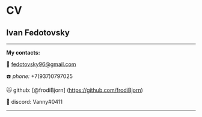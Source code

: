 # CV

## Ivan Fedotovsky
-------------------     
**My contacts:**

:email: [fedotovsky96@gmail.com](https://www.gmail.com)

:phone: *phone:* +7(937)0797025

:cat: github: [@frodiBjorn] (https://github.com/frodiBjorn)

:bell: discord: Vanny#0411

-------------------  